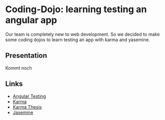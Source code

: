 # Coding-Dojo: learning testing an angular app 

Our team is completely new to web development. So we decided to make some coding dojos to learn testing an app with karma and yasemine. 

## Presentation

Kommt noch


## Links

* [Angular Testing]("https://angular.io/guide/testing")
* [Karma](https://karma-runner.github.io/2.0/index.html)
* [Karma Thesis](https://github.com/karma-runner/karma/blob/master/thesis.pdf)
* [Jasemine](https://jasmine.github.io/)
